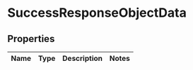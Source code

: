

# SuccessResponseObjectData


## Properties

| Name | Type | Description | Notes |
|------------ | ------------- | ------------- | -------------|



